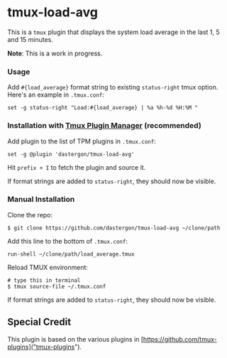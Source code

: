 # tmux-load-avg

This is a `tmux` plugin that displays the system load average in the last 1, 5 and 15 minutes.

**Note**: This is a work in progress.

### Usage

Add `#{load_average}` format string to existing `status-right` tmux option.
Here's an example in `.tmux.conf`:

    set -g status-right "Load:#{load_average} | %a %h-%d %H:%M "

### Installation with [Tmux Plugin Manager](https://github.com/tmux-plugins/tpm) (recommended)

Add plugin to the list of TPM plugins in `.tmux.conf`:

    set -g @plugin 'dastergon/tmux-load-avg'

Hit `prefix + I` to fetch the plugin and source it.

If format strings are added to `status-right`, they should now be visible.

### Manual Installation

Clone the repo:

    $ git clone https://github.com/dastergon/tmux-load-avg ~/clone/path

Add this line to the bottom of `.tmux.conf`:

    run-shell ~/clone/path/load_average.tmux

Reload TMUX environment:

    # type this in terminal
    $ tmux source-file ~/.tmux.conf

If format strings are added to `status-right`, they should now be visible.

## Special Credit
This plugin is based on the various plugins in [https://github.com/tmux-plugins]("tmux-plugins").
